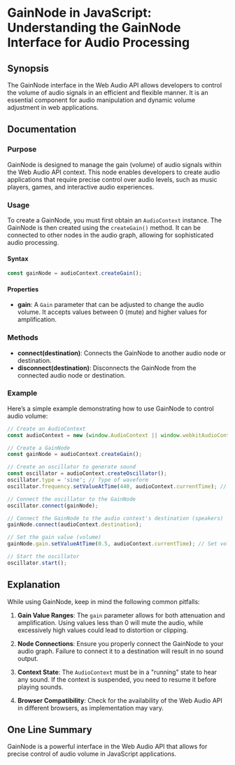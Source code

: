 <!--
Meta Description: # GainNode in JavaScript: Understanding the GainNode Interface for Audio Processing ## Synopsis The GainNode interface in the Web Audio API allows dev...
Meta Keywords: audio, gainnode, audiocontext, volume, oscillator
-->

# GainNode in JavaScript: Understanding the GainNode Interface for Audio Processing

## Synopsis
The GainNode interface in the Web Audio API allows developers to control the volume of audio signals in an efficient and flexible manner. It is an essential component for audio manipulation and dynamic volume adjustment in web applications.

## Documentation

### Purpose
GainNode is designed to manage the gain (volume) of audio signals within the Web Audio API context. This node enables developers to create audio applications that require precise control over audio levels, such as music players, games, and interactive audio experiences.

### Usage
To create a GainNode, you must first obtain an `AudioContext` instance. The GainNode is then created using the `createGain()` method. It can be connected to other nodes in the audio graph, allowing for sophisticated audio processing.

#### Syntax
```javascript
const gainNode = audioContext.createGain();
```

#### Properties
- **gain**: A `Gain` parameter that can be adjusted to change the audio volume. It accepts values between 0 (mute) and higher values for amplification.
  
### Methods
- **connect(destination)**: Connects the GainNode to another audio node or destination.
- **disconnect(destination)**: Disconnects the GainNode from the connected audio node or destination.

### Example
Here’s a simple example demonstrating how to use GainNode to control audio volume:

```javascript
// Create an AudioContext
const audioContext = new (window.AudioContext || window.webkitAudioContext)();

// Create a GainNode
const gainNode = audioContext.createGain();

// Create an oscillator to generate sound
const oscillator = audioContext.createOscillator();
oscillator.type = 'sine'; // Type of waveform
oscillator.frequency.setValueAtTime(440, audioContext.currentTime); // A4 note

// Connect the oscillator to the GainNode
oscillator.connect(gainNode);

// Connect the GainNode to the audio context's destination (speakers)
gainNode.connect(audioContext.destination);

// Set the gain value (volume)
gainNode.gain.setValueAtTime(0.5, audioContext.currentTime); // Set volume to 50%

// Start the oscillator
oscillator.start();
```

## Explanation
While using GainNode, keep in mind the following common pitfalls:

1. **Gain Value Ranges**: The `gain` parameter allows for both attenuation and amplification. Using values less than 0 will mute the audio, while excessively high values could lead to distortion or clipping.
  
2. **Node Connections**: Ensure you properly connect the GainNode to your audio graph. Failure to connect it to a destination will result in no sound output.
  
3. **Context State**: The `AudioContext` must be in a "running" state to hear any sound. If the context is suspended, you need to resume it before playing sounds.

4. **Browser Compatibility**: Check for the availability of the Web Audio API in different browsers, as implementation may vary.

## One Line Summary
GainNode is a powerful interface in the Web Audio API that allows for precise control of audio volume in JavaScript applications.